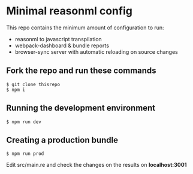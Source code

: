 # Minimal reasonml config

This repo contains the minimum amount of configuration to run:
* reasonml to javascript transpilation
* webpack-dashboard & bundle reports
* browser-sync server with automatic reloading on source changes

## Fork the repo and run these commands
```
$ git clone thisrepo
$ npm i
```

## Running the development environment
```
$ npm run dev
```

## Creating a production bundle
```
$ npm run prod
```

Edit src/main.re and check the changes on the results on __localhost:3001__
